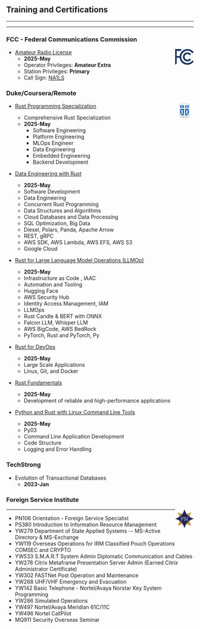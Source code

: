 ## Training and Certifications

---

---

### FCC - Federal Communications Commission

<img src="images/fcc_logo.png" alt="duke_Logo" style="width:10%; float: right;">

- [Amateur Radio License](https://www.fcc.gov/wireless/bureau-divisions/mobility-division/amateur-radio-service)
  - **2025-May**
  - Operator Privileges: **Amateur Extra**
  - Station Privileges: **Primary**
  - Call Sign: [NA1LS](pdf/FCC_General_NA1LS.pdf)

### Duke/Coursera/Remote

<img src="images/duke_logo.png" alt="duke_Logo" style="width:10%; float: right;">

- [Rust Programming Specialization](pdf/DukeCoursera_RustProgrammingSpecialization.pdf)
  - Comprehensive Rust Specialization
  - **2025-May**
    - Software Engineering
    - Platform Engineering
    - MLOps Engineer
    - Data Engineering
    - Embedded Engineering
    - Backend Development

- [Data Engineering with Rust](pdf/DukeCoursera_DataEngineeringWithRust.pdf)
  - **2025-May**
  - Software Development
  - Data Engineering
  - Concurrent Rust Programming
  - Data Structures and Algorithms
  - Cloud Databases and Data Processing
  - SQL Optimization, Big Data
  - Diesel, Polars, Panda, Apache Arrow
  - REST, gRPC
  - AWS SDK, AWS Lambda, AWS EFS, AWS S3
  - Google Cloud

- [Rust for Large Language Model Operations (LLMOp)](pdf/DukeCoursera_RustForLargeLanguageModelOperations_LLMOps.pdf)
  - **2025-May**
  - Infrastructure as Code , IAAC
  - Automation and Tooling
  - Hugging Face
  - AWS Security Hub
  - Identity Access Management, IAM
  - LLMOps
  - Rust Candle & BERT with ONNX
  - Falcon LLM, Whisper LLM
  - AWS BigCode, AWS BedRock
  - PyTorch, Rust and PyTorch, Py

- [Rust for DevOps](pdf/DukeCoursera_RustForDevOps.pdf)
  - **2025-May**
  - Large Scale Applications
  - Linux, Git, and Docker

- [Rust Fundamentals](pdf/DukeCoursera_RustFundamentals.pdf)
  - **2025-May**
  - Development of reliable and high-performance applications

- [Python and Rust with Linux Command Line Tools](pdf/DukeCoursera_PythonAndRustWithLinuxCommandLineTools.pdf)
  - **2025-May**
  - Py03
  - Command Line Application Development
  - Code Structure
  - Logging and Error Handling

### TechStrong

- Evolution of Transactional Databases
  - **2023-Jan**

### Foreign Service Institute

<img src="images/fsi_logo.png" alt="fsi_Logo" style="width:10%; float: right;">

---

- PN106 Orientation \- Foreign Service Specialist
- PS380 Introduction to Information Resource Management
- YW279 Department of State Applied Systems \-- MS-Active Directory & MS-Exchange
- YW119 Overseas Operations for IRM Classified Pouch Operations COMSEC and CRYPTO
- YW533 S.M.A.R.T System Admin Diplomatic Communication and Cables
- YW278 Citrix Metaframe Presentation Server Admin (Earned Citrix Administrator Certificate)
- YW302 FASTNet Post Operation and Maintenance
- YW268 UHF/VHF Emergency and Evacuation
- YW142 Basic Telephone \- Nortel/Avaya Norstar Key System Programming
- YW286 Simulated Operations
- YW497 Nortel/Avaya Meridian 61C/11C
- YW496 Nortel CallPilot
- MQ911 Security Overseas Seminar
